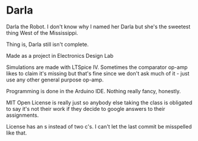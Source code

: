 # Darla
Darla the Robot. I don't know why I named her Darla but she's the sweetest thing West of the Mississippi.

Thing is, Darla still isn't complete.

Made as a project in Electronics Design Lab

Simulations are made with LTSpice IV. Sometimes the comparator op-amp likes to claim it's missing but that's fine since we don't ask much of it - just use any other general purpose op-amp.

Programming is done in the Arduino IDE. Nothing really fancy, honestly.

MIT Open License is really just so anybody else taking the class is obligated to say it's not their work if they decide to google answers to their assignments.

License has an s instead of two c's. I can't let the last commit be misspelled like that.
